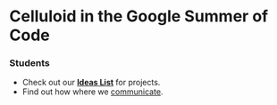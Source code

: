 # Celluloid in the Google Summer of Code

### Students

* Check out our **[Ideas List](https://github.com/celluloid/GSoC/wiki/Ideas-List)** for projects.
* Find out how where we [communicate](https://github.com/celluloid/GSoC/wiki/Communication).
